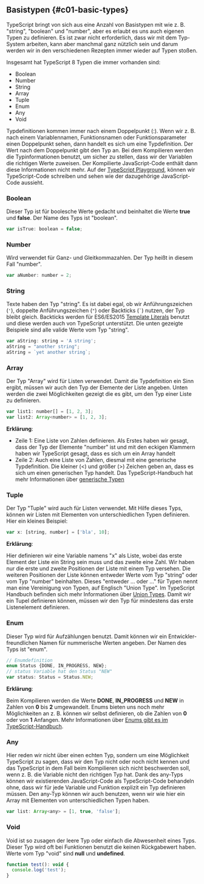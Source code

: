 ## Basistypen {#c01-basic-types}

TypeScript bringt von sich aus eine Anzahl von Basistypen mit wie z. B. "string", "boolean" und "number", aber es erlaubt es uns auch eigenen Typen zu definieren.
Es ist zwar nicht erforderlich, dass wir mit dem Typ-System arbeiten, kann aber manchmal ganz nützlich sein und darum werden wir in den verschiedenen Rezepten immer wieder auf Typen stoßen.

Insgesamt hat TypeScript 8 Typen die immer vorhanden sind:

* Boolean
* Number
* String
* Array
* Tuple
* Enum
* Any
* Void

Typdefinitionen kommen immer nach einem Doppelpunkt (:).
Wenn wir z. B. nach einem Variablennamen, Funktionsnamen oder Funktionsparameter einen Doppelpunkt sehen, dann handelt es sich um eine Typdefinition.
Der Wert nach dem Doppelpunkt gibt den Typ an.
Bei dem Kompilieren werden die Typinformationen benutzt, um sicher zu stellen, dass wir der Variablen die richtigen Werte zuweisen.
Der Kompilierte JavaScript-Code enthält dann diese Informationen nicht mehr.
Auf der [TypeScript Playground](https://www.typescriptlang.org/play/index.html), können wir TypeScript-Code schreiben und sehen wie der dazugehörige JavaScript-Code aussieht.

### Boolean

Dieser Typ ist für boolesche Werte gedacht und beinhaltet die Werte __true__ und __false__. Der Name des Typs ist "boolean".

```js
var isTrue: boolean = false;
```

### Number

Wird verwendet für Ganz- und Gleitkommazahlen. Der Typ heißt in diesem Fall "number".

```js
var aNumber: number = 2;
```

### String

Texte haben den Typ "string".
Es ist dabei egal, ob wir Anführungszeichen (`'`), doppelte Anführungszeichen (`"`) oder Backticks (`` ` ``) nutzen, der Typ bleibt gleich.
Backticks werden für ES6/ES2015 [Template Literals](https://developer.mozilla.org/en/docs/Web/JavaScript/Reference/Template_literals) benutzt und diese werden auch von TypeScript unterstützt.
Die unten gezeigte Beispiele sind alle valide Werte vom Typ "string".

```js
var aString: string = 'A string';
aString = "another string";
aString = `yet another string`;
```

### Array

Der Typ "Array" wird für Listen verwendet. Damit die Typdefinition ein Sinn ergibt, müssen wir auch den Typ der Elemente der Liste angeben.
Unten werden die zwei Möglichkeiten gezeigt die es gibt, um den Typ einer Liste zu definieren.

```js
var list1: number[] = [1, 2, 3];
var list2: Array<number> = [1, 2, 3];
```

__Erklärung__:

* Zeile 1: Eine Liste von Zahlen definieren. Als Erstes haben wir gesagt, dass der Typ der Elemente "number" ist und mit den eckigen Klammern haben wir TypeScript gesagt, dass es sich um ein Array handelt
* Zeile 2: Auch eine Liste von Zahlen, diesmal mit eine generische Typdefinition. Die kleiner (<) und größer (>) Zeichen geben an, dass es sich um einen generischen Typ handelt. Das TypeScript-Handbuch hat mehr Informationen über [generische Typen](https://www.typescriptlang.org/docs/handbook/generics.html)

### Tuple

Der Typ "Tuple" wird auch für Listen verwendet.
Mit Hilfe dieses Typs, können wir Listen mit Elementen von unterschiedlichen Typen definieren.
Hier ein kleines Beispiel:

```js
var x: [string, number] = ['bla', 10];
```

__Erklärung__:

Hier definieren wir eine Variable namens "x" als Liste, wobei das erste Element der Liste ein String sein muss und das zweite eine Zahl.
Wir haben nur die erste und zweite Positionen der Liste mit einem Typ versehen.
Die weiteren Positionen der Liste können entweder Werte vom Typ "string" oder vom Typ "number" beinhalten.
Dieses "entweder ... oder ..." für Typen nennt man eine Vereinigung von Typen, auf Englisch "Union Type".
Im TypeScript Handbuch befinden sich mehr Informationen über [Union Types](https://www.typescriptlang.org/docs/handbook/advanced-types.html#union-types).
Damit wir ein Tupel definieren können, müssen wir den Typ für mindestens das erste Listenelement definieren.

### Enum

Dieser Typ wird für Aufzählungen benutzt. Damit können wir ein Entwickler-freundlichen Namen für nummerische Werten angeben. Der Namen des Typs ist "enum".

```js
// Enumdefinition
enum Status {DONE, IN_PROGRESS, NEW};
// status Variable hat den Status "NEW"
var status: Status = Status.NEW;
```

__Erklärung__:

Beim Kompilieren werden die Werte __DONE__, __IN\_PROGRESS__ und __NEW__ in Zahlen von __0__ bis __2__ umgewandelt.
Enums bieten uns noch mehr Möglichkeiten an z. B. können wir selbst definieren, ob die Zahlen von __0__ oder von __1__ Anfangen. Mehr Informationen über [Enums gibt es im TypeScript-Handbuch](https://www.typescriptlang.org/docs/handbook/enums.html).

### Any

Hier reden wir nicht über einen echten Typ, sondern um eine Möglichkeit TypeScript zu sagen, dass wir den Typ nicht oder noch nicht kennen und das TypeScript in dem Fall beim Kompilieren sich nicht beschwerden soll, wenn z. B. die Variable nicht den richtigen Typ hat.
Dank des any-Typs können wir existierenden JavaScript-Code als TypeScript-Code behandeln ohne, dass wir für jede Variable und Funktion explizit ein Typ definieren müssen.
Den any-Typ können wir auch benutzen, wenn wir wie hier ein Array mit Elementen von unterschiedlichen Typen haben.

```js
var list: Array<any> = [1, true, 'false'];
```

### Void

Void ist so zusagen der leere Typ oder einfach die Abwesenheit eines Typs.
Dieser Typ wird oft bei Funktionen benutzt die keinen Rückgabewert haben.
Werte vom Typ "void" sind __null__ und __undefined__.

```js
function test(): void {
  console.log('test');
}
```

